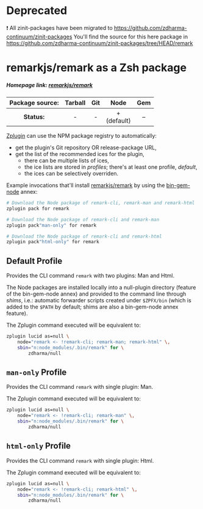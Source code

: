 # Deprecated

❗ All zinit-packages have been migrated to https://github.com/zdharma-continuum/zinit-packages
You'll find the source for this here package in https://github.com/zdharma-continuum/zinit-packages/tree/HEAD/remark
# remarkjs/remark as a Zsh package

##### Homepage link: [remarkjs/remark](https://github.com/remarkjs/remark)

| **Package source:** | Tarball | Git | Node | Gem |
|:-------------------:|:-------:|:---:|:----:|:---:|
| **Status:**         |    -    |  -  |  + <br> (default)  |  –  |

[Zplugin](https://github.com/zdharma-continuum/zinit) can use the NPM package registry
to automatically:

- get the plugin's Git repository OR release-package URL,
- get the list of the recommended ices for the plugin,
    - there can be multiple lists of ices,
    - the ice lists are stored in *profiles*; there's at least one profile, *default*,
    - the ices can be selectively overriden.

Example invocations that'll install
[remarkjs/remark](https://github.com/remarkjs/remark) by using the
[bin-gem-node](https://github.com/zplugin/z-a-bin-gem-node) annex:

```zsh
# Download the Node package of remark-cli, remark-man and remark-html
zplugin pack for remark

# Download the Node package of remark-cli and remark-man
zplugin pack"man-only" for remark

# Download the Node package of remark-cli and remark-html
zplugin pack"html-only" for remark
```

## Default Profile

Provides the CLI command `remark` with two plugins: Man and Html.

The Node packages are installed locally into a null-plugin directory (feature of
the bin-gem-node annex) and provided to the command line through *shims*, i.e.:
automatic forwarder scripts created under `$ZPFX/bin` (which is added to the
`$PATH` by default; shims are also a bin-gem-node annex feature).

The Zplugin command executed will be equivalent to:

```zsh
zplugin lucid as=null \
    node="remark <- !remark-cli; remark-man; remark-html" \,
    sbin="n:node_modules/.bin/remark" for \
        zdharma/null
```

## `man-only` Profile

Provides the CLI command `remark` with single plugin: Man.

The Zplugin command executed will be equivalent to:

```zsh
zplugin lucid as=null \
    node="remark <- !remark-cli; remark-man" \,
    sbin="n:node_modules/.bin/remark" for \
        zdharma/null
```

## `html-only` Profile

Provides the CLI command `remark` with single plugin: Html.

The Zplugin command executed will be equivalent to:

```zsh
zplugin lucid as=null \
    node="remark <- !remark-cli; remark-html" \,
    sbin="n:node_modules/.bin/remark" for \
        zdharma/null
```

<!-- vim:set ft=markdown tw=80 fo+=an1 autoindent: -->
